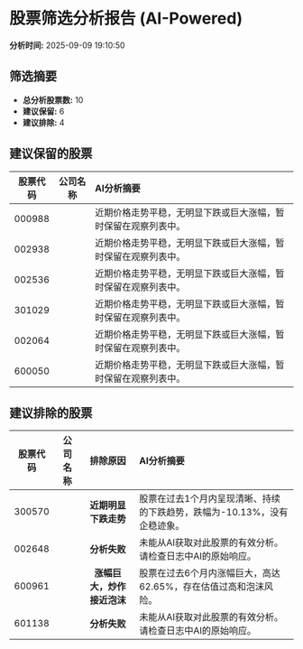 # 股票筛选分析报告 (AI-Powered)

**分析时间:** 2025-09-09 19:10:50

## 筛选摘要

- **总分析股票数:** 10
- **建议保留:** 6
- **建议排除:** 4

## 建议保留的股票

| 股票代码 | 公司名称 | AI分析摘要 |
|:---:|:---:|:---|
| 000988 |  | 近期价格走势平稳，无明显下跌或巨大涨幅，暂时保留在观察列表中。 |
| 002938 |  | 近期价格走势平稳，无明显下跌或巨大涨幅，暂时保留在观察列表中。 |
| 002536 |  | 近期价格走势平稳，无明显下跌或巨大涨幅，暂时保留在观察列表中。 |
| 301029 |  | 近期价格走势平稳，无明显下跌或巨大涨幅，暂时保留在观察列表中。 |
| 002064 |  | 近期价格走势平稳，无明显下跌或巨大涨幅，暂时保留在观察列表中。 |
| 600050 |  | 近期价格走势平稳，无明显下跌或巨大涨幅，暂时保留在观察列表中。 |

## 建议排除的股票

| 股票代码 | 公司名称 | 排除原因 | AI分析摘要 |
|:---:|:---:|:---:|:---|
| 300570 |  | **近期明显下跌走势** | 股票在过去1个月内呈现清晰、持续的下跌趋势，跌幅为-10.13%，没有企稳迹象。 |
| 002648 |  | **分析失败** | 未能从AI获取对此股票的有效分析。请检查日志中AI的原始响应。 |
| 600961 |  | **涨幅巨大，炒作接近泡沫** | 股票在过去6个月内涨幅巨大，高达62.65%，存在估值过高和泡沫风险。 |
| 601138 |  | **分析失败** | 未能从AI获取对此股票的有效分析。请检查日志中AI的原始响应。 |
